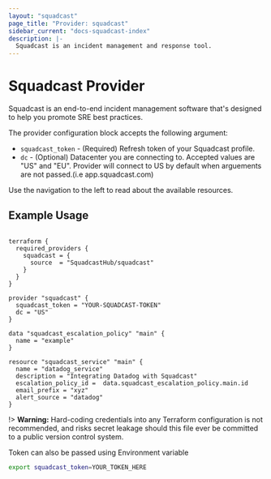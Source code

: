 ```yaml
---
layout: "squadcast"
page_title: "Provider: squadcast"
sidebar_current: "docs-squadcast-index"
description: |-
  Squadcast is an incident management and response tool.
---
```


# Squadcast Provider

Squadcast is an end-to-end incident management software that's designed to help you promote SRE best practices.

The provider configuration block accepts the following argument:

* ``squadcast_token`` - (Required) Refresh token of your Squadcast profile. 
* ``dc`` - (Optional) Datacenter you are connecting to. Accepted values are "US" and "EU". Provider will connect to US by default when arguements are not passed.(i.e app.squadcast.com) 

Use the navigation to the left to read about the available resources.

## Example Usage

```hcl

terraform {
  required_providers {
    squadcast = {
      source  = "SquadcastHub/squadcast"
    }
  }
}

provider "squadcast" {
  squadcast_token = "YOUR-SQUADCAST-TOKEN"
  dc = "US"
}

data "squadcast_escalation_policy" "main" {
  name = "example"
}

resource "squadcast_service" "main" {
  name = "datadog_service"
  description = "Integrating Datadog with Squadcast"
  escalation_policy_id =  data.squadcast_escalation_policy.main.id
  email_prefix = "xyz"
  alert_source = "datadog"
}
```

!> **Warning:** Hard-coding credentials into any Terraform configuration is not
recommended, and risks secret leakage should this file ever be committed to a
public version control system.

Token can also be passed using Environment variable
```sh
export squadcast_token=YOUR_TOKEN_HERE
```